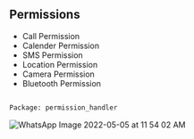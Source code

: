 ## **Permissions** 

* Call Permission
* Calender Permission
* SMS Permission
* Location Permission
* Camera Permission
* Bluetooth Permission

```bash

Package: permission_handler

```
![WhatsApp Image 2022-05-05 at 11 54 02 AM](https://user-images.githubusercontent.com/102645700/169690349-92391789-aeca-4656-b947-fd1f16d650d2.jpeg)
